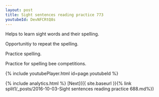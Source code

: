 ```yaml
---
layout: post
title: Sight sentences reading practice 773
youtubeId: DevNFCRtQ8s
---
```

 
 
Helps to learn sight words and their spelling.

Opportunitiy to repeat the spelling. 

Practice spelling. 
 
Practice for spelling bee competitions. 
 
{% include youtubePlayer.html id=page.youtubeId %}
 
 
{% include analytics.html %} 
[Next]({{ site.baseurl }}{% link  split1/_posts/2016-10-03-Sight sentences reading practice 688.md%})
 
